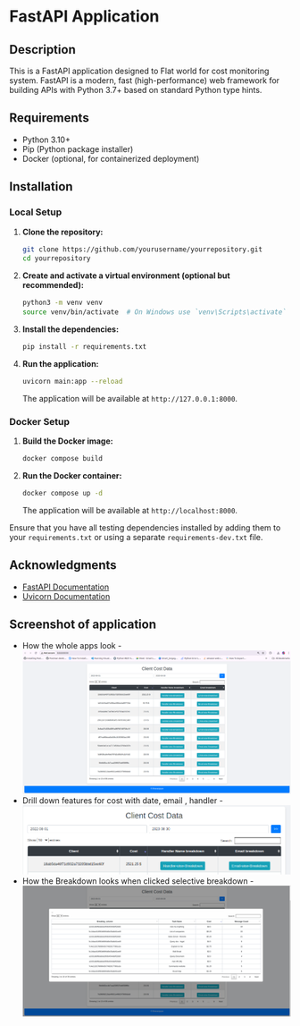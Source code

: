 
# FastAPI Application

## Description

This is a FastAPI application designed to Flat world for cost monitoring system. FastAPI is a modern, fast (high-performance) web framework for building APIs with Python 3.7+ based on standard Python type hints.

## Requirements

- Python 3.10+
- Pip (Python package installer)
- Docker (optional, for containerized deployment)

## Installation

### Local Setup

1. **Clone the repository:**

   ```bash
   git clone https://github.com/yourusername/yourrepository.git
   cd yourrepository
   ```

2. **Create and activate a virtual environment (optional but recommended):**

   ```bash
   python3 -m venv venv
   source venv/bin/activate  # On Windows use `venv\Scripts\activate`
   ```

3. **Install the dependencies:**

   ```bash
   pip install -r requirements.txt
   ```

4. **Run the application:**

   ```bash
   uvicorn main:app --reload
   ```

   The application will be available at `http://127.0.0.1:8000`.

### Docker Setup

1. **Build the Docker image:**

   ```bash
   docker compose build
   ```

2. **Run the Docker container:**

   ```bash
   docker compose up -d
   ```

   The application will be available at `http://localhost:8000`.


Ensure that you have all testing dependencies installed by adding them to your `requirements.txt` or using a separate `requirements-dev.txt` file.

## Acknowledgments

- [FastAPI Documentation](https://fastapi.tiangolo.com/)
- [Uvicorn Documentation](https://www.uvicorn.org/)

## Screenshot of application
- How the whole apps look
-![How the whole apps look](https://github.com/dhananjayan-r/FLAT_world_api/blob/main/app_features/Screenshot%20from%202024-09-02%2013-22-51.png)
- Drill down features for cost with date, email , handler
-![Drill down features for cost with date, email , handler](https://github.com/dhananjayan-r/FLAT_world_api/blob/main/app_features/Screenshot%20from%202024-09-02%2013-26-28.png)
- How the Breakdown looks when clicked selective breakdown
-![How the Breakdown looks when clicked selective breakdown](https://github.com/dhananjayan-r/FLAT_world_api/blob/main/app_features/Screenshot%20from%202024-09-02%2013-23-45.png)


